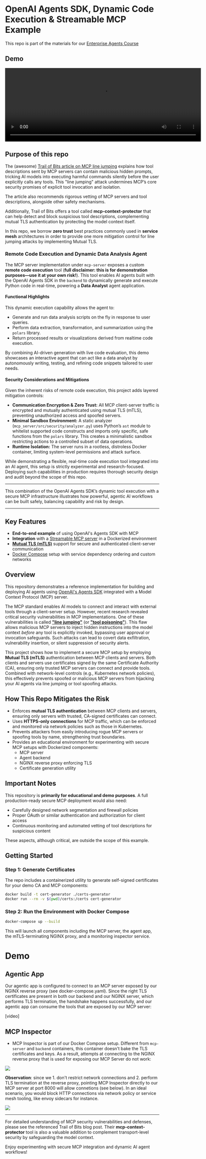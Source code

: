 # OpenAI Agents SDK, Dynamic Code Execution & Streamable MCP Example

This repo is part of the materials for our [Enterprise Agents Course](https://buildingaiagents.com)

## Demo

<video width="640" height="240" controls>
  <source src="https://github.com/weet-ai/agentic-app-openai-agents-sdk-mcp-example/blob/main/assets/mtls_mcp_openai.mp4" type="video/mp4">
  Your browser does not support the video tag.
</video>

## Purpose of this repo

The (awesome) [Trail of Bits article on MCP line jumping](https://blog.trailofbits.com/2025/04/21/jumping-the-line-how-mcp-servers-can-attack-you-before-you-ever-use-them/) explains how tool descriptions sent by MCP servers can contain malicious hidden prompts, tricking AI models into executing harmful commands silently before the user explicitly calls any tools. This "line jumping" attack undermines MCP’s core security promises of explicit tool invocation and isolation.

The article also recommends rigorous vetting of MCP servers and tool descriptions, alongside other safety mechanisms.

Additionally, Trail of Bits offers a tool called **mcp-context-protector** that can help detect and block suspicious tool descriptions, complementing mutual TLS authentication by protecting the model context itself.

In this repo, we borrow **zero trust** best practices commonly used in **service mesh** architectures in order to provide one more mitigation control for line jumping attacks by implementing Mutual TLS.

### Remote Code Execution and Dynamic Data Analysis Agent

The MCP server implementation under `mcp-server` exposes a custom **remote code execution** tool (**full disclaimer: this is for demonstration purposes—use it at your own risk!**). This tool enables AI agents built with the OpenAI Agents SDK in the `backend` to dynamically generate and execute Python code in real-time, powering a **Data Analyst** agent application.

#### Functional Highlights

This dynamic execution capability allows the agent to:

- Generate and run data analysis scripts on the fly in response to user queries.
- Perform data extraction, transformation, and summarization using the `polars` library.
- Return processed results or visualizations derived from realtime code execution.

By combining AI-driven generation with live code evaluation, this demo showcases an interactive agent that can act like a data analyst by autonomously writing, testing, and refining code snippets tailored to user needs.

#### Security Considerations and Mitigations

Given the inherent risks of remote code execution, this project adds layered mitigation controls:

- **Communication Encryption & Zero Trust:** All MCP client-server traffic is encrypted and mutually authenticated using mutual TLS (mTLS), preventing unauthorized access and spoofed servers.
- **Minimal Sandbox Environment:** A static analyzer (`mcp_server/src/security/analyzer.py`) uses Python’s `ast` module to whitelist supported code constructs and imports only specific, safe functions from the `polars` library. This creates a minimalistic sandbox restricting actions to a controlled subset of data operations.
- **Runtime Isolation:** The server runs in a rootless, distroless Docker container, limiting system-level permissions and attack surface.

While demonstrating a flexible, real-time code execution tool integrated into an AI agent, this setup is strictly experimental and research-focused. Deploying such capabilities in production requires thorough security design and audit beyond the scope of this repo.

---

This combination of the OpenAI Agents SDK’s dynamic tool execution with a secure MCP infrastructure illustrates how powerful, agentic AI workflows can be built safely, balancing capability and risk by design.

---

## Key Features

- **End-to-end example** of using OpenAI's Agents SDK with MCP
- **Integration** with a [Streamable MCP server](https://modelcontextprotocol.io/specification/2025-03-26/basic/transports#streamable-http) in a Dockerized environment
- **[Mutual TLS (mTLS)](https://www.cloudflare.com/en-gb/learning/access-management/what-is-mutual-tls/)** support for secure and authenticated client-server communication
- [Docker Compose](https://docs.docker.com/compose/) setup with service dependency ordering and custom networks

## Overview

This repository demonstrates a reference implementation for building and deploying AI agents using [OpenAI's Agents SDK](https://openai.github.io/openai-agents-python/quickstart/) integrated with a Model Context Protocol (MCP) server.

The MCP standard enables AI models to connect and interact with external tools through a client-server setup. However, recent research revealed critical security vulnerabilities in MCP implementations. One of these vulnerabilities is called [**"line jumping"**](https://blog.trailofbits.com/2025/04/21/jumping-the-line-how-mcp-servers-can-attack-you-before-you-ever-use-them/#breaking-mcps-security-promises) (or [**"tool poisoning"**](https://invariantlabs.ai/blog/mcp-security-notification-tool-poisoning-attacks)). This flaw allows malicious MCP servers to inject hidden instructions into the model context *before* any tool is explicitly invoked, bypassing user approval or invocation safeguards. Such attacks can lead to covert data exfiltration, vulnerability insertion, or silent suppression of security alerts.

This project shows how to implement a secure MCP setup by employing **Mutual TLS (mTLS)** authentication between MCP clients and servers. Both clients and servers use certificates signed by the same Certificate Authority (CA), ensuring only trusted MCP servers can connect and provide tools. Combined with network-level controls (e.g., Kubernetes network policies), this effectively prevents spoofed or malicious MCP servers from hijacking your AI agents via line jumping or tool spoofing attacks.

## How This Repo Mitigates the Risk

- Enforces **mutual TLS authentication** between MCP clients and servers, ensuring only servers with trusted, CA-signed certificates can connect.
- Uses **HTTPS-only connections** for MCP traffic, which can be enforced and monitored via network policies such as those in Kubernetes.
- Prevents attackers from easily introducing rogue MCP servers or spoofing tools by name, strengthening trust boundaries.
- Provides an educational environment for experimenting with secure MCP setups with Dockerized components:
  - MCP server
  - Agent backend
  - NGINX reverse proxy enforcing TLS
  - Certificate generation utility

## Important Notes

This repository is **primarily for educational and demo purposes**. A full production-ready secure MCP deployment would also need:

- Carefully designed network segmentation and firewall policies
- Proper OAuth or similar authentication and authorization for client access
- Continuous monitoring and automated vetting of tool descriptions for suspicious content

These aspects, although critical, are outside the scope of this example.

## Getting Started

### Step 1: Generate Certificates

The repo includes a containerized utility to generate self-signed certificates for your demo CA and MCP components:

```bash
docker build -t cert-generator ./certs-generator
docker run --rm -v $(pwd)/certs:/certs cert-generator
```

### Step 2: Run the Environment with Docker Compose

```bash
docker-compose up --build
```


This will launch all components including the MCP server, the agent app, the mTLS-terminating NGINX proxy, and a monitoring inspector service.

# Demo

## Agentic App

Our agentic app is configured to connect to an MCP server exposed by our NGINX reverse proxy (see docker-compose.yaml). Since the right TLS certificates are present in both our backend and our NGINX server, which performs TLS termination, the handshake happens successfully, and our agentic app can consume the tools that are exposed by our MCP server:

[video]

## MCP Inspector

- MCP Inspector is part of our Docker Compose setup. Different from `mcp-server` and `backend` containers, this container doesn't bake the TLS certificates and keys. As a result, attempts at connecting to the NGINX reverse proxy that is used for exposing our MCP Server do not work:

<img src="https://github.com/weet-ai/agentic-app-openai-agents-sdk-mcp-example/blob/main/assets/inspector_http.png?raw=true" />

**Observation**: since we 1. don't restrict network connections and 2. perform TLS termination at the reverse proxy, pointing MCP Inspector directly to our MCP server at port 8000 will allow connetions (see below). In an ideal scenario, you would block HTTP connections via network policy or service mesh tooling, like envoy sidecars for instance.

<img src="https://github.com/weet-ai/agentic-app-openai-agents-sdk-mcp-example/blob/main/assets/inspector_https.png?raw=true" />

---

For detailed understanding of MCP security vulnerabilities and defenses, please see the referenced Trail of Bits blog post. Their **mcp-context-protector** tool is also a valuable addition to complement transport-level security by safeguarding the model context.

Enjoy experimenting with secure MCP integration and dynamic AI agent workflows!
